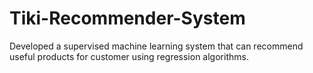 # Tiki-Recommender-System
Developed a supervised machine learning system that can recommend useful products for customer using regression algorithms.
